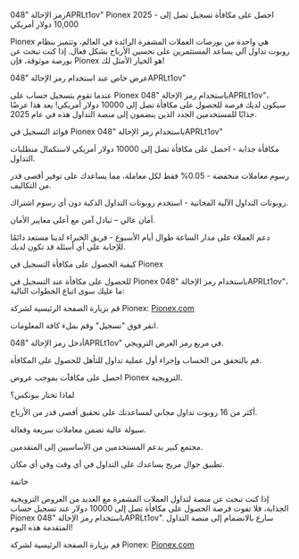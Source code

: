 رمز الإحالة "048APRLt1ov" Pionex 2025 - احصل على مكافأة تسجيل تصل إلى 10,000 دولار أمريكي

Pionex هي واحدة من بورصات العملات المشفرة الرائدة في العالم، وتتميز بنظام روبوت تداول آلي يساعد المستثمرين على تحسين الأرباح بشكل فعال. إذا كنت تبحث عن بورصة موثوقة، فإن Pionex هو الخيار الأمثل لك!

عرض خاص عند استخدام رمز الإحالة "048APRLt1ov"

عندما تقوم بتسجيل حساب على Pionex باستخدام رمز الإحالة "048APRLt1ov"، سيكون لديك فرصة للحصول على مكافأة تصل إلى 10000 دولار أمريكي! يعد هذا عرضًا جذابًا للمستخدمين الجدد الذين ينضمون إلى منصة التداول هذه في عام 2025.

فوائد التسجيل في Pionex باستخدام رمز الإحالة "048APRLt1ov"


مكافأة جذابة - احصل على مكافأة تصل إلى 10000 دولار أمريكي لاستكمال متطلبات التداول.


رسوم معاملات منخفضة - 0.05% فقط لكل معاملة، مما يساعدك على توفير أقصى قدر من التكاليف.

روبوتات التداول الآلية المجانية - استخدم روبوتات التداول الذكية دون أي رسوم اشتراك.


أمان عالي – تبادل آمن مع أعلى معايير الأمان.


دعم العملاء على مدار الساعة طوال أيام الأسبوع - فريق الخبراء لدينا مستعد دائمًا للإجابة على أي أسئلة قد تكون لديك.

كيفية الحصول على مكافأة التسجيل في Pionex


للحصول على مكافأة عند التسجيل في Pionex باستخدام رمز الإحالة "048APRLt1ov"، ما عليك سوى اتباع الخطوات التالية:

قم بزيارة الصفحة الرئيسية لشركة Pionex: <a href="https://www.pionex.com/signUp?r=048APRLt1ov">Pionex.com</a>


انقر فوق "تسجيل" وقم بملء كافة المعلومات.

أدخل رمز الإحالة "048APRLt1ov" في مربع رمز العرض الترويجي.


قم بالتحقق من الحساب وإجراء أول عملية تداول للتأهل للحصول على المكافأة.

احصل على مكافآت بموجب عروض Pionex الترويجية.


لماذا تختار بيونكس؟

أكثر من 16 روبوت تداول مجاني لمساعدتك على تحقيق أقصى قدر من الأرباح.


سيولة عالية تضمن معاملات سريعة وفعالة.

مجتمع كبير يدعم المستخدمين من الأساسيين إلى المتقدمين.


تطبيق جوال مريح يساعدك على التداول في أي وقت وفي أي مكان.

خاتمة

إذا كنت تبحث عن منصة لتداول العملات المشفرة مع العديد من العروض الترويجية الجذابة، فلا تفوت فرصة الحصول على مكافأة تصل إلى 10000 دولار عند تسجيل حساب Pionex باستخدام رمز الإحالة "048APRLt1ov". سارع بالانضمام إلى منصة التداول المتقدمة هذه اليوم!

قم بزيارة الصفحة الرئيسية لشركة Pionex: <a href="https://www.pionex.com/signUp?r=048APRLt1ov">Pionex.com</a>
